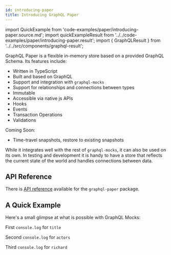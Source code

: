 ```yaml
---
id: introducing-paper
title: Introducing GraphQL Paper
---
```


import QuickExample from 'code-examples/paper/introducing-paper.source.md';
import quickExampleResult from '../../code-examples/paper/introducing-paper.result';
import { GraphQLResult } from '../../src/components/graphql-result';

GraphQL Paper is a flexible in-memory store based on a provided GraphQL Schema. Its features include:

* Written in TypeScript
* Built and based on GraphQL
* Support and integration with `graphql-mocks`
* Support for relationships and connections between types
* Immutable
* Accessible via native js APIs 
* Hooks
* Events
* Transaction Operations
* Validations

Coming Soon:
* Time-travel snapshots, restore to existing snapshots

While it integrates well with the rest of `graphql-mocks`, it can also be used on its own. In testing and development it is handy to have a store that reflects the current state of the world and handles connections between data.

## API Reference

There is [API reference](/api/paper/) available for the `graphql-paper` package.

## A Quick Example

Here's a small glimpse at what is possible with GraphQL Mocks:

<QuickExample />

First `console.log` for `title`
<GraphQLResult result={quickExampleResult.title}/>

Second `console.log` for `actors`
<GraphQLResult result={quickExampleResult.actors}/>

Third `console.log` for `richard`
<GraphQLResult result={quickExampleResult.richard}/>